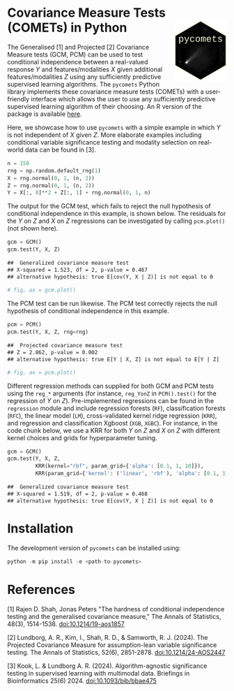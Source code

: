 


# Covariance Measure Tests (COMETs) in Python <img src='pycomets/inst/pycomets-pkg.png' align="right" height="138.5" />

The Generalised [1] and Projected [2] Covariance Measure tests (GCM, PCM) can be
used to test conditional independence between a real-valued response $Y$ and
features/modalities $X$ given additional features/modalities $Z$ using any
sufficiently predictive supervised learning algorithms. The `pycomets` Python
library implements these covariance measure tests (COMETs) with a user-friendly
interface which allows the user to use any sufficiently predictive supervised
learning algorithm of their choosing. An R version of the package is available
[here](https://github.com/LucasKook/comets).

Here, we showcase how to use `pycomets` with a simple example in which $Y$ is
not independent of $X$ given $Z$. More elaborate examples including conditional
variable significance testing and modality selection on real-world data can be
found in [3].


```python
n = 150
rng = np.random.default_rng(1)
X = rng.normal(0, 1, (n, 2))
Z = rng.normal(0, 1, (n, 2))
Y = X[:, 0]**2 + Z[:, 1] + rng.normal(0, 1, n)
```

The output for the GCM test, which fails to reject the null hypothesis of
conditional independence in this example, is shown below. The residuals for the
$Y$ on $Z$ and $X$ on $Z$ regressions can be investigated by calling
`pcm.plot()` (not shown here).


```python
gcm = GCM()
gcm.test(Y, X, Z)
```

```
## 	Generalized covariance measure test
## X-squared = 1.523, df = 2, p-value = 0.467
## alternative hypothesis: true E[cov(Y, X | Z)] is not equal to 0
```

```python
# fig, ax = gcm.plot()
```

The PCM test can be run likewise. The PCM test correctly rejects the null
hypothesis of conditional independence in this example.


```python
pcm = PCM()
pcm.test(Y, X, Z, rng=rng)
```

```
## 	Projected covariance measure test
## Z = 2.862, p-value = 0.002
## alternative hypothesis: true E[Y | X, Z] is not equal to E[Y | Z]
```

```python
# fig, ax = pcm.plot()
```

Different regression methods can supplied for both GCM and PCM tests using the
`reg_*` arguments (for instance, `reg_YonZ` in `PCM().test()` for the regression
of $Y$ on $Z$). Pre-implemented regressions can be found in the `regression`
module and include regression forests (`RF`), classification forests (`RFC`),
the linear model (`LM`), cross-validated kernel ridge regression (`KRR`), and
regression and classification Xgboost (`XGB`, `XGBC`). For instance, in the
code chunk below, we use a KRR for both $Y$ on $Z$ and $X$ on $Z$ with different
kernel choices and grids for hyperparameter tuning.


```python
gcm = GCM()
gcm.test(Y, X, Z,
         KRR(kernel="rbf", param_grid={'alpha': [0.1, 1, 10]}),
         KRR(param_grid={'kernel': ('linear', 'rbf'), 'alpha': [0.1, 1]}))
```

```
## 	Generalized covariance measure test
## X-squared = 1.519, df = 2, p-value = 0.468
## alternative hypothesis: true E[cov(Y, X | Z)] is not equal to 0
```

# Installation

The development version of `pycomets` can be installed using:

```python
python -m pip install -e <path-to-pycomets> 
```

<!-- A stable version of `pycomets` can be installed from PyPI via: -->

<!-- ```python -->
<!-- pip install pycomets -->
<!-- ``` -->

# References

[1] Rajen D. Shah, Jonas Peters "The hardness of conditional independence
testing and the generalised covariance measure," The Annals of Statistics,
48(3), 1514-1538. [doi:10.1214/19-aos1857](https://doi.org/10.1214/19-aos1857)

[2] Lundborg, A. R., Kim, I., Shah, R. D., & Samworth, R. J. (2024). The
Projected Covariance Measure for assumption-lean variable significance testing.
The Annals of Statistics, 52(6), 2851-2878.
[doi:10.1214/24-AOS2447](https://doi.org/10.1214/24-AOS2447)

[3] Kook, L. & Lundborg A. R. (2024). Algorithm-agnostic significance
testing in supervised learning with multimodal data. 
Briefings in Bioinformatics 25(6) 2024. 
[doi:10.1093/bib/bbae475](https://doi.org/10.1093/bib/bbae475)
